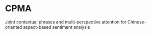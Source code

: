 # CPMA
Joint contextual phrases and multi-perspective attention for Chinese-oriented aspect-based sentiment analysis
